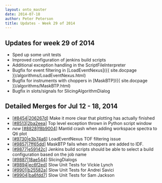 ```yaml
---
layout: onto_master
date: 2014-07-18
author: Peter Peterson
title: Updates - Week 29 of 2014
---
```

Updates for week 29 of 2014
---------------------------
* Sped up some unit tests
* Improved configuration of jenkins build scripts
* Additional exception handling in the ScriptFileInterpreter
* Bugfix for event filtering in [LoadEventNexus]({{ site.docpage }}/algorithms/LoadEventNexus.html)
* Bugfix for instruments with choppers in [MaskBTP]({{ site.docpage }}/algorithms/MaskBTP.html)
* Bugfix in slots/signals for SlicingAlgorithmDialog


Detailed Merges for Jul 12 - 18, 2014
-------------------------------------
* \[[#8454](http://trac.mantidproject.org/mantid/ticket/8454)\|[206267d](https://github.com/mantidproject/mantid/commit/206267d6a195860c0e8ca555b77dd38a96b655d9)\] Make it more clear that plotting has actually finished
* \[[#8513](http://trac.mantidproject.org/mantid/ticket/8513)\|[2ba2eea](https://github.com/mantidproject/mantid/commit/2ba2eeaf683527aa4b0382798e9a07095ccc44c7)\] Top level exception thrown in Python script window
* *new* \[[#8828](http://trac.mantidproject.org/mantid/ticket/8828)\|[f8b9004](https://github.com/mantidproject/mantid/commit/f8b9004b21c0ad049842648088dd569a5790dc40)\] Mantid crash when adding workspace spectra to Qti plot
* \[[#9730](http://trac.mantidproject.org/mantid/ticket/9730)\|[e3b74a6](https://github.com/mantidproject/mantid/commit/e3b74a6cf92a159eb462c696edd17e43162e7a85)\] LoadEventNexus TOF filtering issue
* \[[#9857](http://trac.mantidproject.org/mantid/ticket/9857)\|[7ff65dd](https://github.com/mantidproject/mantid/commit/7ff65dd1c4a0d564e08836711a6e10e8e9d594e2)\] MaskBTP fails when choppers are added to IDF.
* \[[#9877](http://trac.mantidproject.org/mantid/ticket/9877)\|[e59142c](https://github.com/mantidproject/mantid/commit/e59142c355e6a453626b3e50a8f24675874ee4b6)\] Jenkins build scripts should be able to select a build configuration based on the job name
* \[[#9887](http://trac.mantidproject.org/mantid/ticket/9887)\|[18ae544](https://github.com/mantidproject/mantid/commit/18ae544b408dcce1986e8223a7f52af5717ea5cf)\] SlicingDialogs
* \[[#9894](http://trac.mantidproject.org/mantid/ticket/9894)\|[ec6f2ed](https://github.com/mantidproject/mantid/commit/ec6f2edf5ec3bd1b683ad9bf735cf138ce610e4f)\] Slow Unit Tests for Vickie Lynch
* \[[#9901](http://trac.mantidproject.org/mantid/ticket/9901)\|[b25582a](https://github.com/mantidproject/mantid/commit/b25582a1dde8a05e9e136c8b7cd02f36252da443)\] Slow Unit Tests for Andrei Savici
* \[[#9904](http://trac.mantidproject.org/mantid/ticket/9904)\|[ba6fdd7](https://github.com/mantidproject/mantid/commit/ba6fdd75f6d5a9862b0bd6d2da5b5609cb28a329)\] Slow Unit Tests for Sam Jackson
